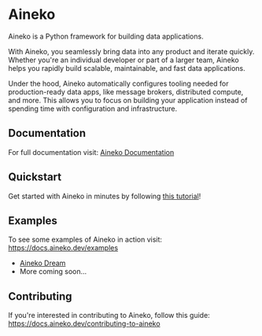 # Aineko

Aineko is a Python framework for building data applications.

With Aineko, you seamlessly bring data into any product and iterate quickly. Whether you're an individual developer or part of a larger team, Aineko helps you rapidly build scalable, maintainable, and fast data applications.

Under the hood, Aineko automatically configures tooling needed for production-ready data apps, like message brokers, distributed compute, and more. This allows you to focus on building your application instead of spending time with configuration and infrastructure.

## Documentation

For full documentation visit: [Aineko Documentation](https://docs.aineko.dev/)

## Quickstart

Get started with Aineko in minutes by following [this tutorial](https://docs.aineko.dev/quickstart/)!

## Examples

To see some examples of Aineko in action visit: https://docs.aineko.dev/examples

- [Aineko Dream](https://github.com/aineko-dev/aineko-dream)
- More coming soon...

## Contributing

If you're interested in contributing to Aineko, follow this guide: https://docs.aineko.dev/contributing-to-aineko
